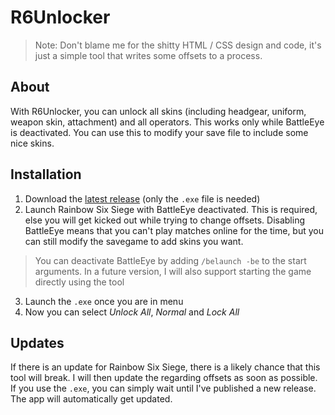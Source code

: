 # R6Unlocker

> Note: Don't blame me for the shitty HTML / CSS design and code, it's just a simple tool that writes some offsets to a process.

## About
With R6Unlocker, you can unlock all skins (including headgear, uniform, weapon skin, attachment) and all operators.
This works only while BattleEye is deactivated. You can use this to modify your save file to include some nice skins.

## Installation
1. Download the [latest release](https://github.com/Terax235/r6unlocker/releases/latest) (only the `.exe` file is needed)
2. Launch Rainbow Six Siege with BattleEye deactivated. This is required, else you will get kicked out while trying to change offsets. Disabling BattleEye means that you can't play matches online for the time, but you can still modify the savegame to add skins you want.
> You can deactivate BattleEye by adding `/belaunch -be` to the start arguments. In a future version, I will also support starting the game directly using the tool
3. Launch the `.exe` once you are in menu
4. Now you can select *Unlock All*, *Normal* and *Lock All*

## Updates
If there is an update for Rainbow Six Siege, there is a likely chance that this tool will break. I will then update the regarding offsets as soon as possible. If you use the `.exe`, you can simply wait until I've published a new release. The app will automatically get updated.
